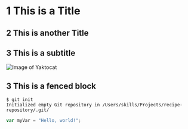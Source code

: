 # 1 This is a Title
## 2 This is another Title
## 3 This is a subtitle
![Image of Yaktocat](https://octodex.github.com/images/yaktocat.png)

## 3 This is a fenced block
```
$ git init
Initialized empty Git repository in /Users/skills/Projects/recipe-repository/.git/
```
``` javascript
var myVar = "Hello, world!";
```
